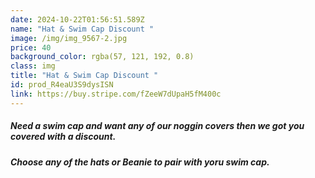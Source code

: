 ```yaml
---
date: 2024-10-22T01:56:51.589Z
name: "Hat & Swim Cap Discount "
image: /img/img_9567-2.jpg
price: 40
background_color: rgba(57, 121, 192, 0.8)
class: img
title: "Hat & Swim Cap Discount "
id: prod_R4eaU3S9dysISN
link: https://buy.stripe.com/fZeeW7dUpaH5fM400c
---
```

##### Need a swim cap and want any of our noggin covers then we got you covered with a discount.

##### Choose any of the hats or Beanie to pair with yoru swim cap.